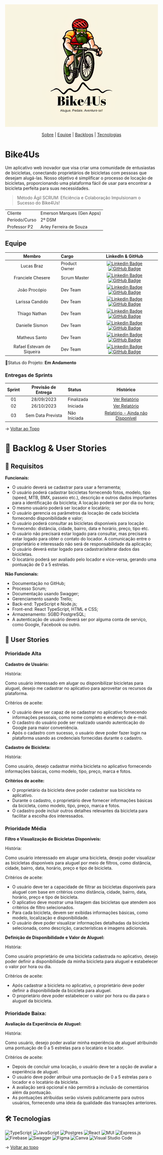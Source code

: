 <span id="topo">
<div align="center">

![banner](./docs/assets/logo.png)

</div>

<p align="center">
    <a href="#sobre">Sobre</a>  |
    <a href="#equipe">Equipe</a> |
    <a href="#backlogs">Backlogs</a>  |
    <a href="#tecnologias">Tecnologias</a>  
</p>

<span id="sobre">

# Bike4Us

Um aplicativo web inovador que visa criar uma comunidade de entusiastas de bicicletas, conectando proprietários de bicicletas com pessoas que desejam alugá-las. Nosso objetivo é simplificar o processo de locação de bicicletas, proporcionando uma plataforma fácil de usar para encontrar a bicicleta perfeita para suas necessidades.

> Método Ágil SCRUM: Eficiência e Colaboração Impulsionam o Sucesso do Bike4Us!

<table>
  <tbody>
    <tr>
      <td>Cliente</td>
      <td>Emerson Marques (Gen Apps)</td>
    </tr>
    <tr>
      <td>Período/Curso</td>
      <td>2º DSM</td>
    </tr>
    <tr>
      <td>Professor P2</td>
      <td>Arley Ferreira de Souza</td>
    </tr>
  </tbody>
</table>

<span id="equipe">

## Equipe

    
|    Membro    | Cargo                                  |                                                                                                                                                      LinkedIn & GitHub                                                                                                                                                      |
| :-----------: | :------------------------------------ | :-------------------------------------------------------------------------------------------------------------------------------------------------------------------------------------------------------------------------------------------------------------------------------------------------------------------------: |
|   Lucas Braz    | Product Owner  |           [![Linkedin Badge](https://img.shields.io/badge/Linkedin-blue?style=flat-square&logo=Linkedin&logoColor=white)]() [![GitHub Badge](https://img.shields.io/badge/GitHub-111217?style=flat-square&logo=github&logoColor=white)]() |
| Franciele Chesere  | Scrum Master  |      [![Linkedin Badge](https://img.shields.io/badge/Linkedin-blue?style=flat-square&logo=Linkedin&logoColor=white)](www.linkedin.com/in/franciele-m-chesere-605974274) [![GitHub Badge](https://img.shields.io/badge/GitHub-111217?style=flat-square&logo=github&logoColor=white)](https://github.com/ChesereF) |
| João Procópio | Dev Team  |  [![Linkedin Badge](https://img.shields.io/badge/Linkedin-blue?style=flat-square&logo=Linkedin&logoColor=white)](https://www.linkedin.com/in/joao-procopio) [![GitHub Badge](https://img.shields.io/badge/GitHub-111217?style=flat-square&logo=github&logoColor=white)](https://github.com/joaoprocopio/) | 
| Larissa Candido | Dev Team   |  [![Linkedin Badge](https://img.shields.io/badge/Linkedin-blue?style=flat-square&logo=Linkedin&logoColor=white)]() [![GitHub Badge](https://img.shields.io/badge/GitHub-111217?style=flat-square&logo=github&logoColor=white)](https://github.com/Thiagombs23)| 
| Thiago Nathan | Dev Team   |  [![Linkedin Badge](https://img.shields.io/badge/Linkedin-blue?style=flat-square&logo=Linkedin&logoColor=white)]() [![GitHub Badge](https://img.shields.io/badge/GitHub-111217?style=flat-square&logo=github&logoColor=white)](https://github.com/Thiagombs23)| 
| Danielle Sismon | Dev Team   | [![Linkedin Badge](https://img.shields.io/badge/Linkedin-blue?style=flat-square&logo=Linkedin&logoColor=white)](https://www.linkedin.com/in/danielle-sismon-%F0%9F%8F%B3%EF%B8%8F%E2%80%8D%F0%9F%8C%88-392b239b/) [![GitHub Badge](https://img.shields.io/badge/GitHub-111217?style=flat-square&logo=github&logoColor=white)](https://github.com/DanielleSismon)| 
| Matheus Santo | Dev Team   | [![Linkedin Badge](https://img.shields.io/badge/Linkedin-blue?style=flat-square&logo=Linkedin&logoColor=white)](https://www.linkedin.com/in/matheus-sergio-faria-santo-76284433/) [![GitHub Badge](https://img.shields.io/badge/GitHub-111217?style=flat-square&logo=github&logoColor=white)](https://github.com/matheussanto2)| 
| Rafael Estevam de Siqueira | Dev Team   |  [![Linkedin Badge](https://img.shields.io/badge/Linkedin-blue?style=flat-square&logo=Linkedin&logoColor=white)](https://www.linkedin.com/in/rafael-estevam-0b2654272/) [![GitHub Badge](https://img.shields.io/badge/GitHub-111217?style=flat-square&logo=github&logoColor=white)](https://github.com/rafaelres)| 


📌Status do Projeto: **Em Andamento** 

### Entregas de Sprints

| Sprint | Previsão de Entrega | Status           | Histórico |
|:--:|:----------:|:-------------------|:-------------------------------------------------:|
| 01 | 28/09/2023 | Finalizada     |  [Ver Relatório](https://github.com/backdoorgroup/bike4us/blob/fran/readme/docs/sprints/SPRINT1.md) |
| 02 | 26/10/2023 | Iniciada     | [Ver Relatório](https://github.com/backdoorgroup/bike4us/blob/fran/readme/docs/sprints/SPRINT2.md) | 
| 03 | Sem Data Prevista |  Não Iniciada   | [Relatório - Ainda não Disponível]() |

→ [Voltar ao Topo](#topo)

<span id="backlogs">

# 🎯 Backlog & User Stories

## 📌 Requisitos

<strong>Funcionais:</strong>

- O usuário deverá se cadastrar para usar a ferramenta;
- O usuário poderá cadastrar bicicletas fornecendo fotos, modelo, tipo (speed, MTB, BMX, passeio etc.), descrição e outros dados importantes para a identificação da bicicleta;
  A locação poderá ser por dia ou hora;
- O mesmo usuário poderá ser locador e locatário;
- O usuário gerencia os parâmetros da locação de cada bicicleta fornecendo disponibilidade
  e valor;
- O usuário poderá consultar as bicicletas disponíveis para locação fornecendo: distância, cidade, bairro, data e horário, preço, tipo etc.
- O usuário não precisará estar logado para consultar, mas precisará estar logado para obter o contato do locador. A comunicação entre o proprietário e interessado não será de responsabilidade da aplicação;
- O usuário deverá estar logado para cadastrar/alterar dados das bicicletas.
- O locatário poderá ser avaliado pelo locador e vice-versa, gerando uma pontuação de 0 a 5 estrelas.

<strong>Não Funcionais:</strong>

- Documentação no GitHub;
- Processo Scrum;
- Documentação usando Swagger;
- Gerenciamento usando Trello;
- Back-end: TypeScript e Node.js;
- Front-end: React TypeScript, HTML e CSS;
- Armazenamento: SGBD PostgreSQL;
- A autenticação de usuário deverá ser por alguma conta de serviço, como Google, Facebook
  ou outro.

## 📌 User Stories

### Prioridade Alta

**Cadastro de Usuário:**

História:

Como usuário interessado em alugar ou disponibilizar bicicletas para aluguel, desejo me cadastrar no aplicativo para aproveitar os recursos da plataforma.

Critérios de aceite:

- O usuário deve ser capaz de se cadastrar no aplicativo fornecendo informações pessoais, como nome completo e endereço de e-mail.
- O cadastro do usuário pode ser realizado usando autenticação do Google para maior conveniência.
- Após o cadastro com sucesso, o usuário deve poder fazer login na plataforma usando as credenciais fornecidas durante o cadastro.

**Cadastro de Bicicleta:**

História:

Como usuário, desejo cadastrar minha bicicleta no aplicativo fornecendo informações básicas, como modelo, tipo, preço, marca e fotos.

**Critérios de aceite:**

- O proprietário da bicicleta deve poder cadastrar sua bicicleta no aplicativo.
- Durante o cadastro, o proprietário deve fornecer informações básicas da bicicleta, como modelo, tipo, preço, marca e fotos.
- O cadastro pode incluir outros detalhes relevantes da bicicleta para facilitar a escolha dos interessados.

### Prioridade Média

**Filtro e Visualização de Bicicletas Disponíveis:**

História:

Como usuário interessado em alugar uma bicicleta, desejo poder visualizar as bicicletas disponíveis para aluguel por meio de filtros, como distância, cidade, bairro, data, horário, preço e tipo de bicicleta.

Critérios de aceite:

- O usuário deve ter a capacidade de filtrar as bicicletas disponíveis para aluguel com base em critérios como distância, cidade, bairro, data, horário, preço e tipo de bicicleta.
- O aplicativo deve mostrar uma listagem das bicicletas que atendem aos critérios de filtro selecionados.
- Para cada bicicleta, devem ser exibidas informações básicas, como modelo, localização e disponibilidade.
- O usuário deve poder visualizar informações detalhadas da bicicleta selecionada, como descrição, características e imagens adicionais.

**Definição de Disponibilidade e Valor de Aluguel:**

História:

Como usuário proprietário de uma bicicleta cadastrada no aplicativo, desejo poder definir a disponibilidade da minha bicicleta para aluguel e estabelecer o valor por hora ou dia.

Critérios de aceite:

- Após cadastrar a bicicleta no aplicativo, o proprietário deve poder definir a disponibilidade da bicicleta para aluguel.
- O proprietário deve poder estabelecer o valor por hora ou dia para o aluguel da bicicleta.

### Prioridade Baixa:

**Avaliação da Experiência de Aluguel:**

História:

Como usuário, desejo poder avaliar minha experiência de aluguel atribuindo uma pontuação de 0 a 5 estrelas para o locatário e locador.

Critérios de aceite:

- Depois de concluir uma locação, o usuário deve ter a opção de avaliar a experiência de aluguel.
- O usuário deve poder atribuir uma pontuação de 0 a 5 estrelas para o locador e o locatário da bicicleta.
- A avaliação será opcional e não permitirá a inclusão de comentários além da pontuação.
- As pontuações atribuídas serão visíveis publicamente para outros usuários, fornecendo uma ideia da qualidade das transações anteriores.


<span id="tecnologias">

## 🛠️ Tecnologias


![TypeScript](https://img.shields.io/badge/typescript-%23007ACC.svg?style=for-the-badge&logo=typescript&logoColor=white)
![JavaScript](https://img.shields.io/badge/javascript-%23323330.svg?style=for-the-badge&logo=javascript&logoColor=%23F7DF1E)
![Postgres](https://img.shields.io/badge/postgres-%23316192.svg?style=for-the-badge&logo=postgresql&logoColor=white)
![React](https://img.shields.io/badge/react-%2320232a.svg?style=for-the-badge&logo=react&logoColor=%2361DAFB)
![MUI](https://img.shields.io/badge/MUI-%230081CB.svg?style=for-the-badge&logo=mui&logoColor=white)
![Express.js](https://img.shields.io/badge/express.js-%23404d59.svg?style=for-the-badge&logo=express&logoColor=%2361DAFB)
![Firebase](https://img.shields.io/badge/Firebase-039BE5?style=for-the-badge&logo=Firebase&logoColor=white) 
![Swagger](https://img.shields.io/badge/-Swagger-%23Clojure?style=for-the-badge&logo=swagger&logoColor=white)
![Figma](https://img.shields.io/badge/figma-%23F24E1E.svg?style=for-the-badge&logo=figma&logoColor=white)
![Canva](https://img.shields.io/badge/Canva-%2300C4CC.svg?style=for-the-badge&logo=Canva&logoColor=white)
![Visual Studio Code](https://img.shields.io/badge/Visual%20Studio%20Code-0078d7.svg?style=for-the-badge&logo=visual-studio-code&logoColor=white)


→ [Voltar ao topo](#topo)